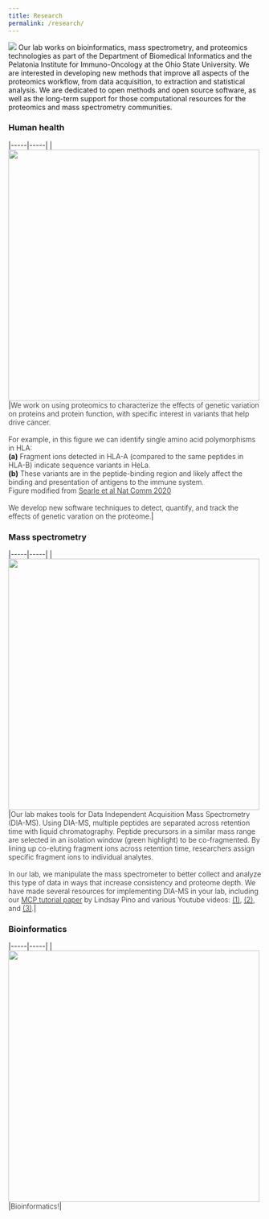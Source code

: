 ```yaml
---
title: Research
permalink: /research/
---
```

<img src="{{site.baseurl}}/images/research/research_structure.png" data-action="zoom">
Our lab works on bioinformatics, mass spectrometry, and proteomics technologies as part of the Department of Biomedical Informatics and the Pelatonia Institute for Immuno-Oncology at the Ohio State University. We are interested in developing new methods that improve all aspects of the proteomics workflow, from data acquisition, to extraction and statistical analysis. We are dedicated to open methods and open source software, as well as the long-term support for those computational resources for the proteomics and mass spectrometry communities.

### Human health

|-----|-----|
|<img width="500" src="{{site.baseurl}}/images/research/hla_variants.png" data-action="zoom">|<label style="font-weight: 300 !important; width: 400px;">We work on using proteomics to characterize the effects of genetic variation on proteins and protein function, with specific interest in variants that help drive cancer.<br><br>For example, in this figure we can identify single amino acid polymorphisms in HLA:<br><b>(a)</b> Fragment ions detected in HLA-A (compared to the same peptides in HLA-B) indicate sequence variants in HeLa. <br><b>(b)</b> These variants are in the peptide-binding region and likely affect the binding and presentation of antigens to the immune system. <br>Figure modified from [Searle et al Nat Comm 2020](https://www.nature.com/articles/s41467-020-15346-1)<br><br>We develop new software techniques to detect, quantify, and track the effects of genetic varation on the proteome.</label>|

### Mass spectrometry

|-----|-----|
|<img width="500" src="{{site.baseurl}}/images/research/dia_basics.png" data-action="zoom">|<label style="font-weight: 300 !important; width: 400px;">Our lab makes tools for Data Independent Acquisition Mass Spectrometry (DIA-MS). Using DIA-MS, multiple peptides are separated across retention time with liquid chromatography. Peptide precursors in a similar mass range are selected in an isolation window (green highlight) to be co-fragmented. By lining up co-eluting fragment ions across retention time, researchers assign specific fragment ions to individual analytes. <br><br>In our lab, we manipulate the mass spectrometer to better collect and analyze this type of data in ways that increase consistency and proteome depth. We have made several resources for implementing DIA-MS in your lab, including our [MCP tutorial paper](https://doi.org/10.1074/mcp.P119.001913) by Lindsay Pino and various Youtube videos: [(1)](https://www.youtube.com/watch?v=RidYXjvAk0s), [(2)](https://www.youtube.com/watch?v=EjHyMxIOMKE), and [(3)](https://www.youtube.com/watch?v=coRDFs8Z8Ks).</label>|

### Bioinformatics

|-----|-----|
|<img width="500" src="{{site.baseurl}}/images/research/neuralnetwork.png" data-action="zoom">|<label style="font-weight: 300 !important; width: 400px;">Bioinformatics!</label>|
